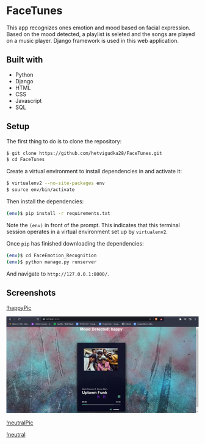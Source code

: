# FaceTunes

This app recognizes ones emotion and mood based on facial expression. Based on the mood detected, a playlist is seleted and the songs are played on a music player.
Django framework is used in this web application. 

## Built with 

- Python
- Django
- HTML
- CSS
- Javascript
- SQL


## Setup

The first thing to do is to clone the repository:

```sh
$ git clone https://github.com/hetvigudka28/FaceTunes.git
$ cd FaceTunes
```

Create a virtual environment to install dependencies in and activate it:

```sh
$ virtualenv2 --no-site-packages env
$ source env/bin/activate
```

Then install the dependencies:

```sh
(env)$ pip install -r requirements.txt
```
Note the `(env)` in front of the prompt. This indicates that this terminal
session operates in a virtual environment set up by `virtualenv2`.

Once `pip` has finished downloading the dependencies:
```sh
(env)$ cd FaceEmotion_Recognition
(env)$ python manage.py runserver
```
And navigate to `http://127.0.0.1:8000/`.

## Screenshots

[!happyPic](media/screenshots/happyClick.jpg)

![Happy](media/screenshots/happy.jpg)

[!neutralPic](media/screenshots/neutralClick.jpg)

[!neutral](media/screenshots/neutral.jpg)



